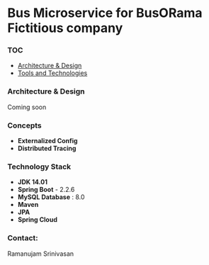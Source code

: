 # Bus Microservice for BusORama Fictitious company

### TOC

- [Architecture & Design](#architecture-design)
- [Tools and Technologies](#technologies)

### Architecture & Design
 Coming soon
 
### Concepts
- **Externalized Config**
- **Distributed Tracing**

### Technology Stack

- **JDK 14.01**
- **Spring Boot** - 2.2.6
- **MySQL Database** : 8.0
- **Maven**
- **JPA**
- **Spring Cloud**
### Contact:
Ramanujam Srinivasan
